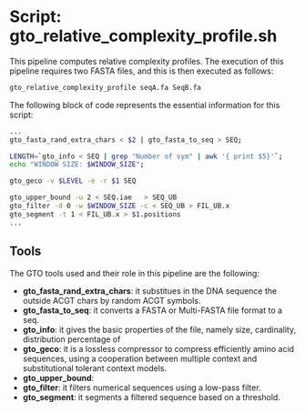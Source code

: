 # Script: gto_relative_complexity_profile.sh

This pipeline computes relative complexity profiles. The execution of this pipeline requires two FASTA files, and this is then executed as follows:

```sh
gto_relative_complexity_profile seqA.fa SeqB.fa
```

The following block of code represents the essential information for this script:

```sh
...
gto_fasta_rand_extra_chars < $2 | gto_fasta_to_seq > SEQ;

LENGTH=`gto_info < SEQ | grep "Number of sym" | awk '{ print $5}'`;
echo "WINDOW SIZE: $WINDOW_SIZE";

gto_geco -v $LEVEL -e -r $1 SEQ

gto_upper_bound -u 2 < SEQ.iae   > SEQ_UB
gto_filter -d 0 -w $WINDOW_SIZE -c < SEQ_UB > FIL_UB.x
gto_segment -t 1 < FIL_UB.x > $1.positions
...  
```

## Tools
The GTO tools used and their role in this pipeline are the following:

- **gto_fasta_rand_extra_chars**:  it substitues in the DNA sequence the outside ACGT chars by random ACGT symbols.
- **gto_fasta_to_seq**: it converts a FASTA or Multi-FASTA file format to a seq.
- **gto_info**: it gives the basic properties of the file, namely size, cardinality, distribution percentage of
- **gto_geco**:  it is a lossless compressor to compress efficiently amino acid sequences, using a cooperation between multiple context and substitutional tolerant context models. 
- **gto_upper_bound**:
- **gto_filter**: it filters numerical sequences using a low-pass filter.
- **gto_segment**: it segments a filtered sequence based on a threshold.

